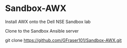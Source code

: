 # Sandbox-AWX
Install AWX onto the Dell NSE Sandbox lab

Clone to the Sandbox Ansible server

git clone https://github.com/GFraser101/Sandbox-AWX.git

